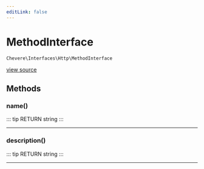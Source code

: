 ```yaml
---
editLink: false
---
```


# MethodInterface

`Chevere\Interfaces\Http\MethodInterface`

[view source](https://github.com/chevere/chevere/blob/master/interfaces/Http/MethodInterface.php)

## Methods

### name()

::: tip RETURN
string
:::

---

### description()

::: tip RETURN
string
:::

---

